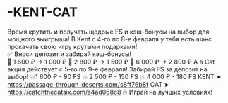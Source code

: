 # -KENT-CAT
Время крутить и получать щедрые FS и кэш-бонусы на выбор для мощного выигрыша!
В Kent с 4-го по 8-е февраля у тебя есть шанс прокачать свою игру крутыми подарками!  
✅ Вноси депозит и забирай кэш-бонусы!  
💸 1 600 ₽ → 1 000 ₽ 💸 2 800 ₽ → 1 500 ₽ 💸 6 000 ₽ → 2 800 ₽
А в Cat акция действует с 5-го по 9-е февраля!
Забирай FS за депозит на выбор!
💥1 600 ₽ - 90 FS 
💥 2 500 ₽ - 150 FS
💥 4 000 ₽ - 180 FS 
KENT ➤ https://passage-through-deserts.com/s8ff76b8f
CAT ➤ https://catchthecatsix.com/s4ad068c8
🔥 Играй на лучших условиях!


